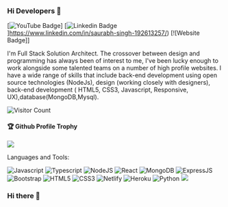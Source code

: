 
### Hi Developers 👋

[![YouTube Badge](https://img.shields.io/badge/YouTube-ItsSaurabhSingh-red)]
[![Linkedin Badge](https://img.shields.io/badge/-Saurabh-blue?style=flat-square&logo=Linkedin&logoColor=white&link=https://www.linkedin.com/in/saurabh-singh-192613257/)]https://www.linkedin.com/in/saurabh-singh-192613257/)
[![Website Badge]]




I'm
Full Stack Solution Architect.
The crossover between design and programming has always been of interest to me, I've been lucky enough to work alongside some talented teams on a number of high profile websites. I have a wide range of skills that include back-end development using open source technologies (NodeJs), design (working closely with designers), back-end development ( HTML5, CSS3, Javascript, Responsive, UX),database(MongoDB,Mysql).


![Visitor Count](https://profile-counter.glitch.me/saurabhsingh457/count.svg)

<div>
  <h4>🏆 Github Profile Trophy</h4>
  <a href="https://github.com/ryo-ma/github-profile-trophy">
    <img src="https://github-profile-trophy.vercel.app/?username=saurabhsingh457&column=7"/>
  </a>
</div>

Languages and Tools: 

 <img alt="Javascript" src="https://img.shields.io/badge/javascript-%23ED8B00.svg?style=flat-square&logo=javascript&logoColor=white"/> <img alt="Typescript" src="https://img.shields.io/badge/typescript-%23238B00.svg?style=flat-square&logo=typescript&logoColor=white"/> <img alt="NodeJS" src="https://img.shields.io/badge/node.js-%2343853D.svg?style=flat-square&logo=node-dot-js&logoColor=white"/> <img alt="React" src="https://img.shields.io/badge/react-%2320232a.svg?style=flat-square&logo=react&logoColor=%2361DAFB"/> <img alt="MongoDB" src ="https://img.shields.io/badge/MongoDB-%234ea94b.svg?style=flat-square&logo=mongodb&logoColor=white"/> <img alt="ExpressJS" src ="https://img.shields.io/badge/ExpressjS-%234e434b.svg?style=flat-square&logo=express&logoColor=white"/> <img alt="Bootstrap" src="https://img.shields.io/badge/bootstrap-%23563D7C.svg?style=flat-square&logo=bootstrap&logoColor=white"/> <img alt="HTML5" src="https://img.shields.io/badge/html5-%23E34F26.svg?style=flat-square&logo=html5&logoColor=white"/> <img alt="CSS3" src="https://img.shields.io/badge/css3-%231572B6.svg?style=flat-square&logo=css3&logoColor=white"/> <img alt="Netlify" src ="https://img.shields.io/badge/Netllify-%234eab.svg?style=flat-square&logo=netlify&logoColor=white"/> <img alt="Heroku" src ="https://img.shields.io/badge/Heroku-%23478a4b.svg?style=flat-square&logo=heroku&logoColor=white"/> <img alt="Python" src ="https://img.shields.io/badge/Python-%2834ea9.svg?style=flat-square&logo=python&logoColor=white"/>
![](https://activity-graph.herokuapp.com/graph?username=manoharmeena123&theme=react-dark&area=true)

### Hi there 👋

<!--
**saurabhsingh457/saurabhsingh457** is a ✨ _special_ ✨ repository because its `README.md` (this file) appears on your GitHub profile.

Here are some ideas to get you started:

- 🔭 I’m currently working on ...
- 🌱 I’m currently learning ...
- 👯 I’m looking to collaborate on ...
- 🤔 I’m looking for help with ...
- 💬 Ask me about ...
- 📫 How to reach me: ...
- 😄 Pronouns: ...
- ⚡ Fun fact: ...
-->
